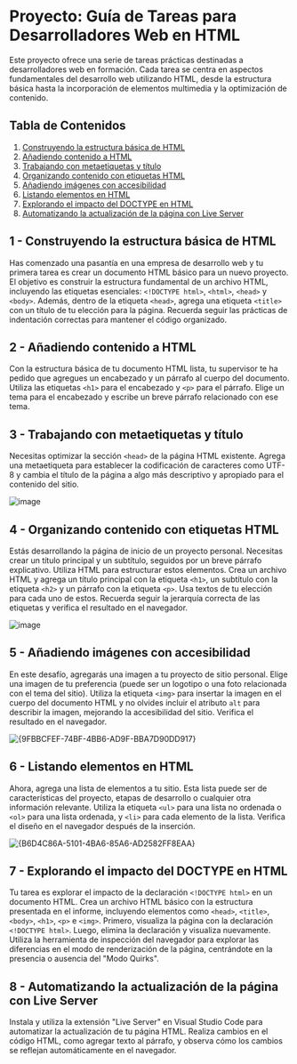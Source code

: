 # Proyecto: Guía de Tareas para Desarrolladores Web en HTML

Este proyecto ofrece una serie de tareas prácticas destinadas a desarrolladores web en formación. Cada tarea se centra en aspectos fundamentales del desarrollo web utilizando HTML, desde la estructura básica hasta la incorporación de elementos multimedia y la optimización de contenido.

## Tabla de Contenidos

1. [Construyendo la estructura básica de HTML](#1---construyendo-la-estructura-básica-de-html)
2. [Añadiendo contenido a HTML](#2---añadiendo-contenido-a-html)
3. [Trabajando con metaetiquetas y título](#3---trabajando-con-metaetiquetas-y-título)
4. [Organizando contenido con etiquetas HTML](#4---organizando-contenido-con-etiquetas-html)
5. [Añadiendo imágenes con accesibilidad](#5---añadiendo-imágenes-con-accesibilidad)
6. [Listando elementos en HTML](#6---listando-elementos-en-html)
7. [Explorando el impacto del DOCTYPE en HTML](#7---explorando-el-impacto-del-doctype-en-html)
8. [Automatizando la actualización de la página con Live Server](#8---automatizando-la-actualización-de-la-página-con-live-server)

## 1 - Construyendo la estructura básica de HTML

Has comenzado una pasantía en una empresa de desarrollo web y tu primera tarea es crear un documento HTML básico para un nuevo proyecto. El objetivo es construir la estructura fundamental de un archivo HTML, incluyendo las etiquetas esenciales: `<!DOCTYPE html>`, `<html>`, `<head>` y `<body>`. Además, dentro de la etiqueta `<head>`, agrega una etiqueta `<title>` con un título de tu elección para la página. Recuerda seguir las prácticas de indentación correctas para mantener el código organizado.

## 2 - Añadiendo contenido a HTML

Con la estructura básica de tu documento HTML lista, tu supervisor te ha pedido que agregues un encabezado y un párrafo al cuerpo del documento. Utiliza las etiquetas `<h1>` para el encabezado y `<p>` para el párrafo. Elige un tema para el encabezado y escribe un breve párrafo relacionado con ese tema.

## 3 - Trabajando con metaetiquetas y título

Necesitas optimizar la sección `<head>` de la página HTML existente. Agrega una metaetiqueta para establecer la codificación de caracteres como UTF-8 y cambia el título de la página a algo más descriptivo y apropiado para el contenido del sitio.


![image](https://github.com/user-attachments/assets/7b3f1127-3b90-48e3-92cb-c937b9a79b43)


## 4 - Organizando contenido con etiquetas HTML

Estás desarrollando la página de inicio de un proyecto personal. Necesitas crear un título principal y un subtítulo, seguidos por un breve párrafo explicativo. Utiliza HTML para estructurar estos elementos. Crea un archivo HTML y agrega un título principal con la etiqueta `<h1>`, un subtítulo con la etiqueta `<h2>` y un párrafo con la etiqueta `<p>`. Usa textos de tu elección para cada uno de estos. Recuerda seguir la jerarquía correcta de las etiquetas y verifica el resultado en el navegador.

![image](https://github.com/user-attachments/assets/13b89ca9-ac59-4e79-bf5e-c74dbf370ca4)


## 5 - Añadiendo imágenes con accesibilidad

En este desafío, agregarás una imagen a tu proyecto de sitio personal. Elige una imagen de tu preferencia (puede ser un logotipo o una foto relacionada con el tema del sitio). Utiliza la etiqueta `<img>` para insertar la imagen en el cuerpo del documento HTML y no olvides incluir el atributo `alt` para describir la imagen, mejorando la accesibilidad del sitio. Verifica el resultado en el navegador.

![{9FBBCFEF-74BF-4BB6-AD9F-BBA7D90DD917}](https://github.com/user-attachments/assets/fc3061f5-e029-4e72-a757-4e6600c190b4)

## 6 - Listando elementos en HTML

Ahora, agrega una lista de elementos a tu sitio. Esta lista puede ser de características del proyecto, etapas de desarrollo o cualquier otra información relevante. Utiliza la etiqueta `<ul>` para una lista no ordenada o `<ol>` para una lista ordenada, y `<li>` para cada elemento de la lista. Verifica el diseño en el navegador después de la inserción.

![{B6D4C86A-5101-4BA6-85A6-AD2582FF8EAA}](https://github.com/user-attachments/assets/a1301a81-8186-4754-a00b-2c51b6610a54)

## 7 - Explorando el impacto del DOCTYPE en HTML

Tu tarea es explorar el impacto de la declaración `<!DOCTYPE html>` en un documento HTML. Crea un archivo HTML básico con la estructura presentada en el informe, incluyendo elementos como `<head>`, `<title>`, `<body>`, `<h1>`, `<p>` e `<img>`. Primero, visualiza la página con la declaración `<!DOCTYPE html>`. Luego, elimina la declaración y visualiza nuevamente. Utiliza la herramienta de inspección del navegador para explorar las diferencias en el modo de renderización de la página, centrándote en la presencia o ausencia del "Modo Quirks".

## 8 - Automatizando la actualización de la página con Live Server

Instala y utiliza la extensión "Live Server" en Visual Studio Code para automatizar la actualización de tu página HTML. Realiza cambios en el código HTML, como agregar texto al párrafo, y observa cómo los cambios se reflejan automáticamente en el navegador.
